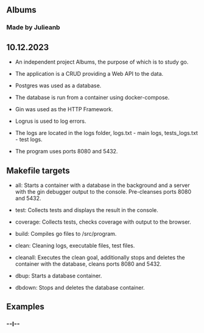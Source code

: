 ## Albums
### Made by Julieanb
## 10.12.2023

- An independent project Albums, the purpose of which is to study go.

- The application is a CRUD providing a Web API to the data.

- Postgres was used as a database.

- The database is run from a container using docker-compose.

- Gin was used as the HTTP Framework.

- Logrus is used to log errors.

- The logs are located in the logs folder, logs.txt - main logs, tests_logs.txt - test logs.

- The program uses ports 8080 and 5432.

## Makefile targets

- all: Starts a container with a database in the background and a server 
with the gin debugger output to the console. Pre-cleanses ports 8080 and 5432.

- test: Collects tests and displays the result in the console.

- coverage: Collects tests, checks coverage with output to the browser.

- build: Compiles go files to /src/program.

- clean: Cleaning logs, executable files, test files.

- cleanall: Executes the clean goal, additionally stops and 
deletes the container with the database, cleans ports 8080 and 5432.

- dbup: Starts a database container.

- dbdown: Stops and deletes the database container.

## Examples

### --I--

